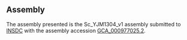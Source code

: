 

Assembly
--------

The assembly presented is the Sc\_YJM1304\_v1 assembly submitted to
[INSDC](http://www.insdc.org) with the assembly accession
[GCA\_000977025.2](http://www.ebi.ac.uk/ena/data/view/GCA_000977025.2).
